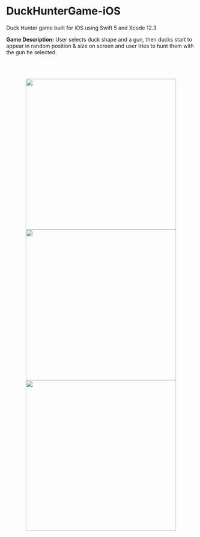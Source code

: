 # DuckHunterGame-iOS
Duck Hunter game built for iOS using Swift 5 and Xcode 12.3

**Game Description:**
User selects duck shape and a gun, then ducks start to appear in random position & size on screen and user tries to hunt them with the gun he selected.

<br/>
<br/>
<p align="center">
  <img src="https://user-images.githubusercontent.com/8017394/132110677-bb4b6f75-7f28-4cbe-8328-b8901344742b.PNG" width="400">
  <img src="https://user-images.githubusercontent.com/8017394/132110682-03b384f1-efde-4157-8ba1-e72229a6458b.PNG" width="400">
  <img src="ttps://user-images.githubusercontent.com/8017394/132110687-07184cad-984b-4192-a726-dc8b50f5fcb3.PNG" width="400">
</p>
